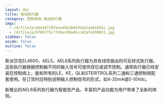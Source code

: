 ```yaml
---
layout: doc
title: 电动执行器
category: 控制系统,电动执行器
imgs:
  - /d/file/p/eb4167197eee45b38d43bda1ae6e561c.jpg
  - /d/file/p/bf0b775c77d3ec88ad5cc42a7e599651.jpg
sidebar: false
aside: false
outline: false
---
```


斯派莎克EL4600，AEL5，AEL6系列执行器为具有线性输出的可反转式执行器。这些执行器根据控制器不同的输入信号可提供双位或调节控制。通常执行器已经安装在控制阀上，能和所有的LE，KE，QL和STERITROL系列二通和三通控制阀配套使用。在订货时应特别说明输入控制信号的形式，如4-20mA或0-10Vdc。

新推出的AEL6系列执行器为智能型产品，丰富的产品功能为用户带来了全新的体验。

<AllProducts category="控制系统,电动执行器" />
